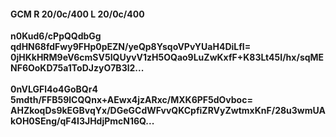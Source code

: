 #### GCM R 20/0c/400 L 20/0c/400
**n0Kud6/cPpQQdbGg**<br/>**qdHN68fdFwy9FHp0pEZN/yeQp8YsqoVPvYUaH4DiLfI=**<br/>**0jHKkHRM9eV6cmSV5IQUyvV1zH5OQao9LuZwKxfF+K83Lt45I/hx/sqMENF6OoKD75a1ToDJzyO7B3l2...**<br/><br/>
**0nVLGFl4o4GoBQr4**<br/>**5mdth/FFB59lCQQnx+AEwx4jzARxc/MXK6PF5dOvboc=**<br/>**AHZkoqDs9kEGBvqYx/DGeGCdWFvvQKCpfiZRVyZwtmxKnF/28u3wmUAkOH0SEng/qF4I3JHdjPmcN16Q...**